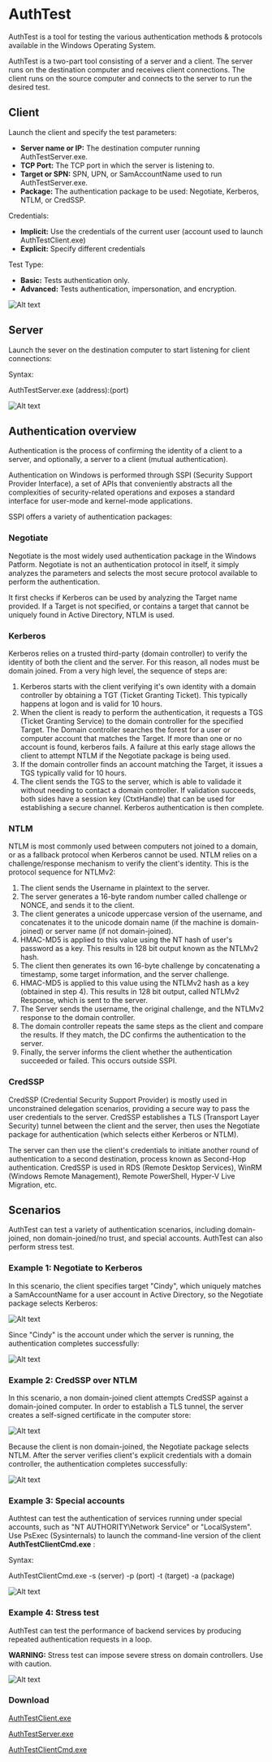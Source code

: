 # AuthTest

AuthTest is a tool for testing the various authentication methods & protocols available in the Windows Operating System.

AuthTest is a two-part tool consisting of a server and a client. The server runs on the destination computer and receives client connections. The client runs on the source computer and connects to the server to run the desired test.

## Client

Launch the client and specify the test parameters:

- **Server name or IP:** The destination computer running AuthTestServer.exe. 
- **TCP Port:** The TCP port in which the server is listening to.
- **Target or SPN:** SPN, UPN, or SamAccountName used to run AuthTestServer.exe.
- **Package:** The authentication package to be used: Negotiate, Kerberos, NTLM, or CredSSP.

Credentials:

- **Implicit:** Use the credentials of the current user (account used to launch AuthTestClient.exe)
- **Explicit:** Specify different credentials

Test Type:

- **Basic:** Tests authentication only.
- **Advanced:** Tests authentication, impersonation, and encryption.


![Alt text](img1.png?raw=true "Image1")


## Server

Launch the sever on the destination computer to start listening for client connections:

Syntax:

AuthTestServer.exe (address):(port)

![Alt text](img2.png?raw=true "Image2")


## Authentication overview

Authentication is the process of confirming the identity of a client to a server, and optionally, a server to a client (mutual authentication).

Authentication on Windows is performed through SSPI (Security Support Provider Interface), a set of APIs that conveniently abstracts all the complexities of security-related operations and exposes a standard interface for user-mode and kernel-mode applications.

SSPI offers a variety of authentication packages:

### Negotiate

Negotiate is the most widely used authentication package in the Windows Patform. Negotiate is not an authentication protocol in itself, it simply analyzes the parameters and selects the most secure protocol available to perform the authentication.

It first checks if Kerberos can be used by analyzing the Target name provided. If a Target is not specified, or contains a target that cannot be uniquely found in Active Directory, NTLM is used.

### Kerberos

Kerberos relies on a trusted third-party (domain controller) to verify the identity of both the client and the server. For this reason, all nodes must be domain joined. From a very high level, the sequence of steps are:

1. Kerberos starts with the client verifying it's own identity with a domain controller by obtaining a TGT (Ticket Granting Ticket). This typically happens at logon and is valid for 10 hours.
2. When the client is ready to perform the authentication, it requests a TGS (Ticket Granting Service) to the domain controller for the specified Target. The Domain controller searches the forest for a user or computer account that matches the Target. If more than one or no account is found, kerberos fails. A failure at this early stage allows the client to attempt NTLM if the Negotiate package is being used. 
3. If the domain controller finds an account matching the Target, it issues a TGS typically valid for 10 hours.
4. The client sends the TGS to the server, which is able to validade it without needing to contact a domain controller. If validation succeeds, both sides have a session key (CtxtHandle) that can be used for establishing a secure channel. Kerberos authentication is then complete.

### NTLM

NTLM is most commonly used between computers not joined to a domain, or as a fallback protocol when Kerberos cannot be used. NTLM relies on a challenge/response mechanism to verify the client's identity. This is the protocol sequence for NTLMv2:

1. The client sends the Username in plaintext to the server.
2. The server generates a 16-byte random number called challenge or NONCE, and sends it to the client.
3. The client generates a unicode uppercase version of the username, and concatenates it to the unicode domain name (if the machine is domain-joined) or server name (if not domain-joined).
4. HMAC-MD5 is applied to this value using the NT hash of user's password as a key. This results in 128 bit output known as the NTLMv2 hash.
5. The client then generates its own 16-byte challenge by concatenating a timestamp, some target information, and the server challenge.
6. HMAC-MD5 is applied to this value using the NTLMv2 hash as a key (obtained in step 4). This results in 128 bit output, called NTLMv2 Response, which is sent to the server.
9. The Server sends the username, the original challenge, and the NTLMv2 response to the domain controller.
10. The domain controller repeats the same steps as the client and compare the results. If they match, the DC confirms the authentication to the server.
11. Finally, the server informs the client whether the authentication succeeded or failed. This occurs outside SSPI.

### CredSSP

CredSSP (Credential Security Support Provider) is mostly used in unconstrained delegation scenarios, providing a secure way to pass the user credentials to the server. CredSSP establishes a TLS (Transport Layer Security) tunnel between the client and the server, then uses the Negotiate package for authentication (which selects either Kerberos or NTLM). 

The server can then use the client's credentials to initiate another round of authentication to a second destination, process known as Second-Hop authentication. CredSSP is used in RDS (Remote Desktop Services), WinRM (Windows Remote Management), Remote PowerShell, Hyper-V Live Migration, etc.

## Scenarios

AuthTest can test a variety of authentication scenarios, including domain-joined, non domain-joined/no trust, and special accounts. AuthTest can also perform stress test.

### Example 1: Negotiate to Kerberos

In this scenario, the client specifies target "Cindy", which uniquely matches a SamAccountName for a user account in Active Directory, so the Negotiate package selects Kerberos:

![Alt text](img3.png?raw=true "Image3")

Since "Cindy" is the account under which the server is running, the authentication completes successfully:

![Alt text](img4.png?raw=true "Image4")

### Example 2: CredSSP over NTLM

In this scenario, a non domain-joined client attempts CredSSP against a domain-joined computer. In order to establish a TLS tunnel, the server creates a self-signed certificate in the computer store:

![Alt text](img5.png?raw=true "Image5")

Because the client is non domain-joined, the Negotiate package selects NTLM. After the server verifies client's explicit credentials with a domain controller, the authentication completes successfully:

![Alt text](img6.png?raw=true "Image6")

### Example 3: Special accounts

Authtest can test the authentication of services running under special accounts, such as "NT AUTHORITY\Network Service" or "LocalSystem". Use PsExec (Sysinternals) to launch the command-line version of the client **AuthTestClientCmd.exe** :

Syntax:

AuthTestClientCmd.exe -s (server) -p (port) -t (target) -a (package)

![Alt text](img7.png?raw=true "Image7")

### Example 4: Stress test

AuthTest can test the performance of backend services by producing repeated authentication requests in a loop. 

**WARNING:** Stress test can impose severe stress on domain controllers. Use with caution.

![Alt text](img8.png?raw=true "Image8")

### Download


[AuthTestClient.exe](https://github.com/leonardomsft/AuthTest/releases/download/v0.9/AuthTestClient.exe)

[AuthTestServer.exe](https://github.com/leonardomsft/AuthTest/releases/download/v0.9/AuthTestServer.exe)

[AuthTestClientCmd.exe](https://github.com/leonardomsft/AuthTest/releases/download/v0.9/AuthTestClientCmd.exe)





